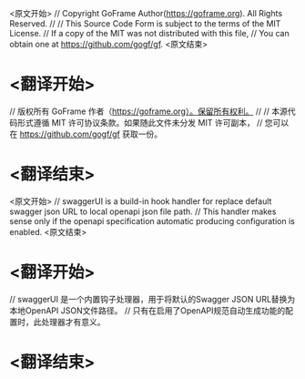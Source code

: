 
<原文开始>
// Copyright GoFrame Author(https://goframe.org). All Rights Reserved.
//
// This Source Code Form is subject to the terms of the MIT License.
// If a copy of the MIT was not distributed with this file,
// You can obtain one at https://github.com/gogf/gf.
<原文结束>

# <翻译开始>
// 版权所有 GoFrame 作者（https://goframe.org）。保留所有权利。
//
// 本源代码形式遵循 MIT 许可协议条款。如果随此文件未分发 MIT 许可副本，
// 您可以在 https://github.com/gogf/gf 获取一份。
# <翻译结束>


<原文开始>
// swaggerUI is a build-in hook handler for replace default swagger json URL to local openapi json file path.
// This handler makes sense only if the openapi specification automatic producing configuration is enabled.
<原文结束>

# <翻译开始>
// swaggerUI 是一个内置钩子处理器，用于将默认的Swagger JSON URL替换为本地OpenAPI JSON文件路径。
// 只有在启用了OpenAPI规范自动生成功能的配置时，此处理器才有意义。
# <翻译结束>

